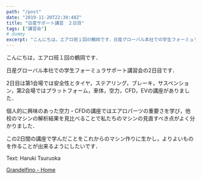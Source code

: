 ```yaml
---
path: "/post"
date: "2019-11-20T22:30:48Z"
title: "日産サポート講習　２日目"
tags: ["講習会"]
# dummy
excerpt: "こんにちは，エアロ班１回の鶴岡です．日産グローバル本社での学生フォーミュラサポート講習会の2日目です．2日目は第1会場では安全性とタイヤ，ステアリング，ブレーキ，サスペンション，第2会場ではプラット..."
---
```


[](20-1.jpg)

こんにちは，エアロ班１回の鶴岡です．

日産グローバル本社での学生フォーミュラサポート講習会の2日目です．

2日目は第1会場では安全性とタイヤ，ステアリング，ブレーキ，サスペンション，第2会場ではプラットフォーム，車体，空力，CFD，EVの講座がありました．

個人的に興味のあった空力・CFDの講座ではエアロパーツの重要さを学び，他校のマシンの解析結果を見比べることで私たちのマシンの見直すべき点がよく分かりました．

この2日間の講座で学んだことをこれからのマシン作りに生かし，よりよいものを作ることが出来るようにしたいです．

Text: Haruki Tsuruoka

[Grandelfino - Home](http://www.grandelfino.net/)